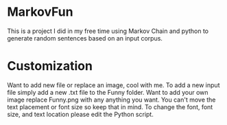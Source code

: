 # MarkovFun
This is a project I did in my free time using Markov Chain and python to generate random sentences based on an input corpus.
# Customization
Want to add new file or replace an image, cool with me.
To add a new input file simply add a new .txt file to the Funny folder.
Want to add your own image replace Funny.png with any anything you want. You can't move the text placement or font size so keep that in mind.
To change the font, font size, and text location please edit the Python script.
